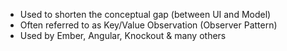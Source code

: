                       
- Used to shorten the conceptual gap (between UI and Model)
- Often referred to as Key/Value Observation (Observer Pattern)
- Used by Ember, Angular, Knockout & many others
